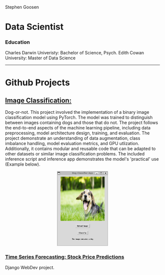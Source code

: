 Stephen Goosen

# Data Scientist

### Education
Charles Darwin Univeristy: Bachelor of Science, Psych.
Edith Cowan University: Master of Data Science

---

# Github Projects
## [Image Classification:](https://github.com/StephenGoosen/dog-or-not)
Dog-or-not. This project involved the implementation of a binary image classification model using PyTorch. The model was trained to distinguish between images containing dogs and those that do not. The project follows the end-to-end aspects of the machine learning pipeline, including data preprocessing, model architecture design, training, and evaluation. The project demonstrate an understanding of data augmentation, class imbalance handling, model evaluation metrics, and GPU utlization. Additionally, it contains modular and reusable code that can be adapted to other datasets or similar image classification problems. The included inference script and inference app demonstrates the model's 'practical' use (Example below).

<div style="text-align: center;">
    <img width="33%" src="/assets/img/Example.png">
</div>

### [Time Series Forecasting: Stock Price Predictions](https://github.com/StephenGoosen/Stonks)
Django WebDev project. 
